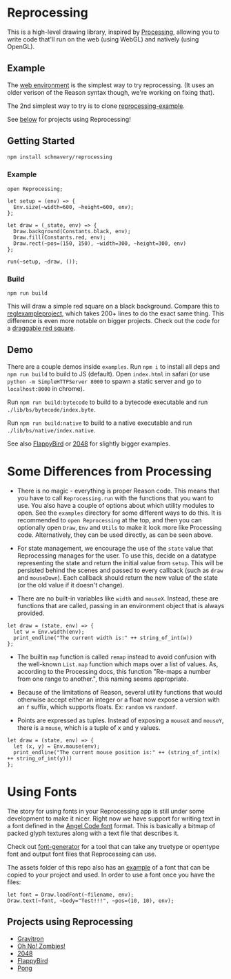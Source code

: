 # Reprocessing

This is a high-level drawing library, inspired by [Processing](https://processing.org), allowing you to write code that'll run on the web (using WebGL) and natively (using OpenGL).


## Example
The [web environment](https://schmavery.github.io/reprocessing/) is the simplest way to try reprocessing. (It uses an older verison of the Reason syntax though, we're working on fixing that).

The 2nd simplest way to try is to clone [reprocessing-example](https://github.com/bsansouci/reprocessing-example).

See [below](#projects-using-reprocessing) for projects using Reprocessing!

## Getting Started
```bash
npm install schmavery/reprocessing
```

### Example
```reason
open Reprocessing;

let setup = (env) => {
  Env.size(~width=600, ~height=600, env);
};

let draw = (_state, env) => {
  Draw.background(Constants.black, env);
  Draw.fill(Constants.red, env);
  Draw.rect(~pos=(150, 150), ~width=300, ~height=300, env)
};

run(~setup, ~draw, ());
```

### Build
```
npm run build
```

This will draw a simple red square on a black background.  Compare this to [reglexampleproject](https://github.com/bsansouci/reasonglexampleproject/blob/simple/src/index.re), which takes 200+ lines to do the exact same thing.  This difference is even more notable on bigger projects.  Check out the code for a [draggable red square](https://github.com/Schmavery/reprocessing/blob/master/examples/redsquare.re).

## Demo
There are a couple demos inside `examples`. Run `npm i` to install all deps and `npm run build` to build to JS (default). Open `index.html` in safari (or use `python -m SimpleHTTPServer 8000` to spawn a static server and go to `localhost:8000` in chrome).

Run `npm run build:bytecode` to build to a bytecode executable and run `./lib/bs/bytecode/index.byte`.

Run `npm run build:native` to build to a native executable and run `./lib/bs/native/index.native`.

See also [FlappyBird](https://github.com/Schmavery/FlappyBird) or [2048](https://github.com/bsansouci/reprocessing-example/tree/2048) for slightly bigger examples.


# Some Differences from Processing
- There is no magic - everything is proper Reason code.  This means that you have to call `Reprocessing.run` with the functions that you want to use.  You also have a couple of options about which utility modules to open.  See the `examples` directory for some different ways to do this.  It is recommended to `open Reprocessing` at the top, and then you can optionally open `Draw`, `Env` and `Utils` to make it look more like Processing code. Alternatively, they can be used directly, as can be seen above.

- For state management, we encourage the use of the `state` value that Reprocessing manages for the user.  To use this, decide on a datatype representing the state and return the initial value from `setup`.  This will be persisted behind the scenes and passed to every callback (such as `draw` and `mouseDown`).  Each callback should return the new value of the state (or the old value if it doesn't change).

- There are no built-in variables like `width` and `mouseX`.  Instead, these are functions that are called, passing in an environment object that is always provided.
```reason
let draw = (state, env) => {
  let w = Env.width(env);
  print_endline("The current width is:" ++ string_of_int(w))
};
```

- The builtin `map` function is called `remap` instead to avoid confusion with the well-known `List.map` function which maps over a list of values. As, according to the Processing docs, this function "Re-maps a number from one range to another.", this naming seems appropriate.

- Because of the limitations of Reason, several utility functions that would otherwise accept either an integer or a float now expose a version with an `f` suffix, which supports floats.  Ex: `random` vs `randomf`.

- Points are expressed as tuples.  Instead of exposing a `mouseX` and `mouseY`, there is a `mouse`, which is a tuple of x and y values.
```reason
let draw = (state, env) => {
  let (x, y) = Env.mouse(env);
  print_endline("The current mouse position is:" ++ (string_of_int(x) ++ string_of_int(y)))
};
```


# Using Fonts
The story for using fonts in your Reprocessing app is still under some development to make it nicer.  Right now we have support for writing text in a font defined in the [Angel Code font](http://www.angelcode.com/products/bmfont/) format. This is basically a bitmap of packed glyph textures along with a text file that describes it. 

Check out [font-generator](https://github.com/bsansouci/font-generator) for a tool that can take any truetype or opentype font and output font files that Reprocessing can use.

The assets folder of this repo also has an [example](https://github.com/Schmavery/reprocessing/tree/master/assets/font) of a font that can be copied to your project and used.  In order to use a font once you have the files:
```
let font = Draw.loadFont(~filename, env);
Draw.text(~font, ~body="Test!!!", ~pos=(10, 10), env);
```

## Projects using Reprocessing

- [Gravitron](https://github.com/jaredly/gravitron)
- [Oh No! Zombies!](https://github.com/bsansouci/ludum-dare-40)
- [2048](https://github.com/bsansouci/reprocessing-example/tree/2048)
- [FlappyBird](https://github.com/bsansouci/reprocessing-example/tree/livestream-flappybird)
- [Pong](https://github.com/illbexyz/repong)
